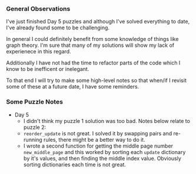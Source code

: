 ### General Observations
I've just finished Day 5 puzzles and although I've solved everything to date, I've already found some to be challenging.

In general I could definitely benefit from some knowledge of things like graph theory. I'm sure that many of my solutions will show my lack of experienece in this regard.

Additionally I have not had the time to refactor parts of the code which I know to be inefficent or inelegant.

To that end I will try to make some high-level notes so that when/if I revisit some of these at a future date, I have some reminders.

### Some Puzzle Notes
- Day 5
    - I didn't think my puzzle 1 solution was too bad. Notes below relate to puzzle 2:
    - `reorder_update` is not great. I solved it by swapping pairs and re-running rules, there might be a better way to do it.
    - I wrote a second function for getting the middle page number `new_middle_page` and this worked by sorting each `update` dictionary by it's values, and then finding the middle index value. Obviously sorting dictionaries each time is not great.
    

